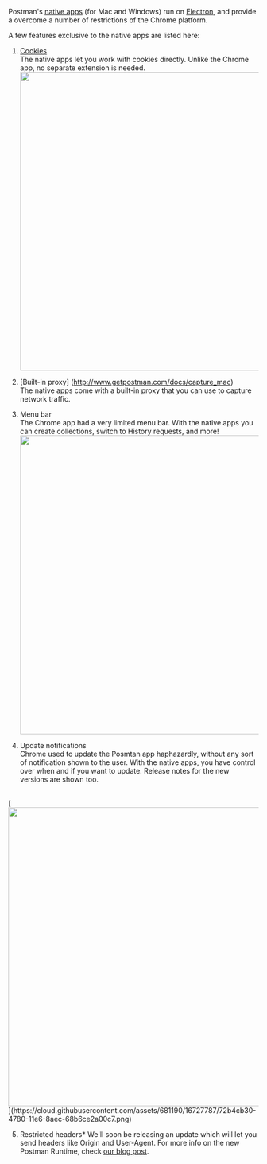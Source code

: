 
Postman's [native apps](http://www.getpostman.com/apps) (for Mac and Windows) run on [Electron](http://electron.atom.io/), 
and provide a overcome a number of restrictions of the Chrome platform.

A few features exclusive to the native apps are listed here:

1. [Cookies](http://www.getpostman.com/docs/cookies)<br>The native apps let you work with cookies directly. Unlike the Chrome app, no separate extension is needed.<br>
[<img src="https://cloud.githubusercontent.com/assets/681190/16727741/2252c05c-4780-11e6-874a-fd2b645be881.png" width="600">](https://cloud.githubusercontent.com/assets/681190/16727741/2252c05c-4780-11e6-874a-fd2b645be881.png)


2. [Built-in proxy] (http://www.getpostman.com/docs/capture_mac)<br>The native apps come with a built-in proxy that you can use to capture network traffic. 


3. Menu bar<br>The Chrome app had a very limited menu bar. With the native apps you can create collections, switch to History requests, and more!<br>
[<img src="https://cloud.githubusercontent.com/assets/681190/16727776/59de49a6-4780-11e6-8d0e-63773f072440.png" width="600">](https://cloud.githubusercontent.com/assets/681190/16727776/59de49a6-4780-11e6-8d0e-63773f072440.png)


4. Update notifications<br>
Chrome used to update the Posmtan app haphazardly, without any sort of notification shown to the user. 
With the native apps, you have control over when and if you want to update. Release notes for the new versions are shown too.
<br>
[<img src="https://cloud.githubusercontent.com/assets/681190/16727787/72b4cb30-4780-11e6-8aec-68b6ce2a00c7.png" width="600">](https://cloud.githubusercontent.com/assets/681190/16727787/72b4cb30-4780-11e6-8aec-68b6ce2a00c7.png)

5. Restricted headers*
We'll soon be releasing an update which will let you send headers like Origin and User-Agent. For more info on the new Postman Runtime, check [our blog post](http://blog.getpostman.com/2016/06/14/introducing-postman-runtime-more-power-better-control/).
